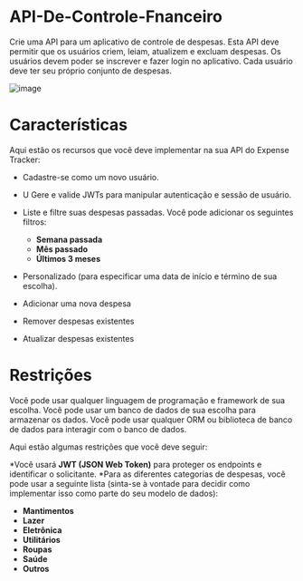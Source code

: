 # API-De-Controle-Fnanceiro
Crie uma API para um aplicativo de controle de despesas. Esta API deve permitir que os usuários criem, leiam, atualizem e excluam despesas. Os usuários devem poder se inscrever e fazer login no aplicativo. Cada usuário deve ter seu próprio conjunto de despesas.

![image](https://github.com/user-attachments/assets/28036128-b36a-4829-a2b0-09480ecd63a8)

# Características
Aqui estão os recursos que você deve implementar na sua API do Expense Tracker:

* Cadastre-se como um novo usuário.
* U Gere e valide JWTs para manipular autenticação e sessão de usuário.
* Liste e filtre suas despesas passadas. Você pode adicionar os seguintes filtros:
  
  * **Semana passada**
  * **Mês passado**
  * **Últimos 3 meses**
    
* Personalizado (para especificar uma data de início e término de sua escolha).
* Adicionar uma nova despesa
* Remover despesas existentes
* Atualizar despesas existentes

# Restrições
Você pode usar qualquer linguagem de programação e framework de sua escolha. Você pode usar um banco de dados de sua escolha para armazenar os dados. Você pode usar qualquer ORM ou biblioteca de banco de dados para interagir com o banco de dados.

Aqui estão algumas restrições que você deve seguir:

*Você usará **JWT (JSON Web Token)** para proteger os endpoints e identificar o solicitante.
*Para as diferentes categorias de despesas, você pode usar a seguinte lista (sinta-se à vontade para decidir como implementar isso como parte do seu modelo de dados):
  
  * **Mantimentos**
  * **Lazer**
  * **Eletrônica**
  * **Utilitários**
  * **Roupas**
  * **Saúde**
  * **Outros**



